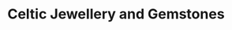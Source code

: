 ---
title: "Celtic Jewellery and Gemstones"
url: /edinburgh/celtic-jewellery-and-gemstones/
shop: jewelry
---